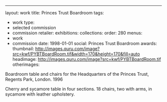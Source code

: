 ---
layout: work
title: Princes Trust Boardroom
tags:
  - work
type:
  - selected commission
  - commission
retailer:
exhibitions:
collections:
order: 280
menus:
  - work
  - commission
date: 1998-01-01
social: Princes Trust Boardroom
awards:
thumbnail: http://images.quru.com/image?src=kwf/PYBTBoardRoom.tif&width=170&height=170&fill=auto
headimage: http://images.quru.com/image?src=kwf/PYBTBoardRoom.tif
otherimages:


Boardroom table and chairs for the Headquarters of the Princes Trust, Regents Park, London. 1996

Cherry and sycamore table in four sections. 18 chairs, two with arms, in sycamore with leather upholstery.
